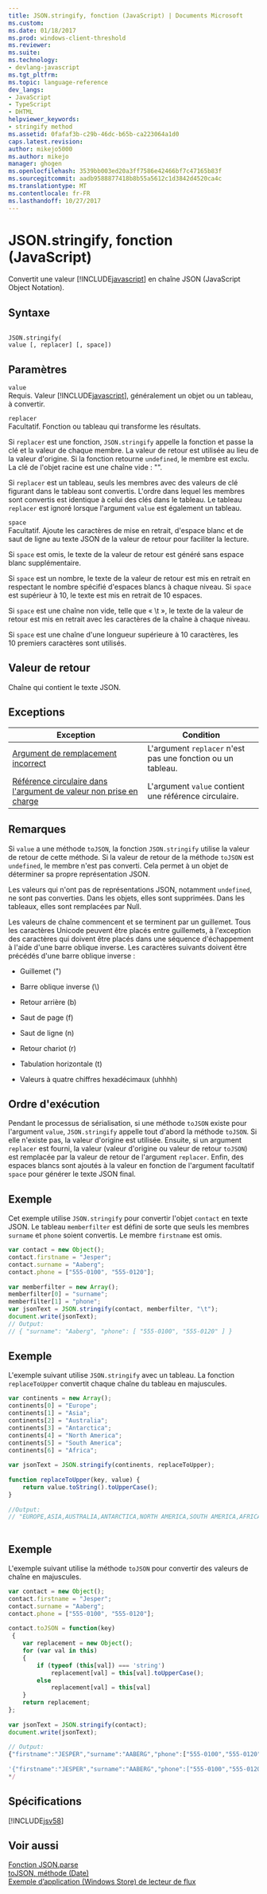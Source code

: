 ```yaml
---
title: JSON.stringify, fonction (JavaScript) | Documents Microsoft
ms.custom: 
ms.date: 01/18/2017
ms.prod: windows-client-threshold
ms.reviewer: 
ms.suite: 
ms.technology:
- devlang-javascript
ms.tgt_pltfrm: 
ms.topic: language-reference
dev_langs:
- JavaScript
- TypeScript
- DHTML
helpviewer_keywords:
- stringify method
ms.assetid: 0fafaf3b-c29b-46dc-b65b-ca223064a1d0
caps.latest.revision: 
author: mikejo5000
ms.author: mikejo
manager: ghogen
ms.openlocfilehash: 3539bb003ed20a3ff7586e42466bf7c47165b83f
ms.sourcegitcommit: aadb9588877418b8b55a5612c1d3842d4520ca4c
ms.translationtype: MT
ms.contentlocale: fr-FR
ms.lasthandoff: 10/27/2017
---
```

# <a name="jsonstringify-function-javascript"></a>JSON.stringify, fonction (JavaScript)
Convertit une valeur [!INCLUDE[javascript](../../javascript/includes/javascript-md.md)] en chaîne JSON (JavaScript Object Notation).  
  
## <a name="syntax"></a>Syntaxe  
  
```  
  
JSON.stringify(  
value [, replacer] [, space])  
```  
  
## <a name="parameters"></a>Paramètres  
 `value`  
 Requis. Valeur [!INCLUDE[javascript](../../javascript/includes/javascript-md.md)], généralement un objet ou un tableau, à convertir.  
  
 `replacer`  
 Facultatif. Fonction ou tableau qui transforme les résultats.  
  
 Si `replacer` est une fonction, `JSON.stringify` appelle la fonction et passe la clé et la valeur de chaque membre. La valeur de retour est utilisée au lieu de la valeur d'origine. Si la fonction retourne `undefined`, le membre est exclu. La clé de l'objet racine est une chaîne vide : "".  
  
 Si `replacer` est un tableau, seuls les membres avec des valeurs de clé figurant dans le tableau sont convertis. L'ordre dans lequel les membres sont convertis est identique à celui des clés dans le tableau. Le tableau `replacer` est ignoré lorsque l'argument `value` est également un tableau.  
  
 `space`  
 Facultatif. Ajoute les caractères de mise en retrait, d'espace blanc et de saut de ligne au texte JSON de la valeur de retour pour faciliter la lecture.  
  
 Si `space` est omis, le texte de la valeur de retour est généré sans espace blanc supplémentaire.  
  
 Si `space` est un nombre, le texte de la valeur de retour est mis en retrait en respectant le nombre spécifié d'espaces blancs à chaque niveau. Si `space` est supérieur à 10, le texte est mis en retrait de 10 espaces.  
  
 Si `space` est une chaîne non vide, telle que « \t », le texte de la valeur de retour est mis en retrait avec les caractères de la chaîne à chaque niveau.  
  
 Si `space` est une chaîne d'une longueur supérieure à 10 caractères, les 10 premiers caractères sont utilisés.  
  
## <a name="return-value"></a>Valeur de retour  
 Chaîne qui contient le texte JSON.  
  
## <a name="exceptions"></a>Exceptions  
  
|Exception|Condition|  
|---------------|---------------|  
|[Argument de remplacement incorrect](../../javascript/misc/invalid-replacer-argument.md)|L'argument `replacer` n'est pas une fonction ou un tableau.|  
|[Référence circulaire dans l'argument de valeur non prise en charge](../../javascript/misc/circular-reference-in-value-argument-not-supported.md)|L'argument `value` contient une référence circulaire.|  
  
## <a name="remarks"></a>Remarques  
 Si `value` a une méthode `toJSON`, la fonction `JSON.stringify` utilise la valeur de retour de cette méthode. Si la valeur de retour de la méthode `toJSON` est `undefined`, le membre n'est pas converti. Cela permet à un objet de déterminer sa propre représentation JSON.  
  
 Les valeurs qui n'ont pas de représentations JSON, notamment `undefined`, ne sont pas converties. Dans les objets, elles sont supprimées. Dans les tableaux, elles sont remplacées par Null.  
  
 Les valeurs de chaîne commencent et se terminent par un guillemet. Tous les caractères Unicode peuvent être placés entre guillemets, à l'exception des caractères qui doivent être placés dans une séquence d'échappement à l'aide d'une barre oblique inverse. Les caractères suivants doivent être précédés d'une barre oblique inverse :  
  
-   Guillemet (")  
  
-   Barre oblique inverse (\\)  
  
-   Retour arrière (b)  
  
-   Saut de page (f)  
  
-   Saut de ligne (n)  
  
-   Retour chariot (r)  
  
-   Tabulation horizontale (t)  
  
-   Valeurs à quatre chiffres hexadécimaux (uhhhh)  
  
## <a name="order-of-execution"></a>Ordre d'exécution  
 Pendant le processus de sérialisation, si une méthode `toJSON` existe pour l'argument `value`, `JSON.stringify` appelle tout d'abord la méthode `toJSON`. Si elle n'existe pas, la valeur d'origine est utilisée. Ensuite, si un argument `replacer` est fourni, la valeur (valeur d'origine ou valeur de retour `toJSON`) est remplacée par la valeur de retour de l'argument `replacer`. Enfin, des espaces blancs sont ajoutés à la valeur en fonction de l'argument facultatif `space` pour générer le texte JSON final.  
  
## <a name="example"></a>Exemple  
 Cet exemple utilise `JSON.stringify` pour convertir l'objet `contact` en texte JSON. Le tableau `memberfilter` est défini de sorte que seuls les membres `surname` et `phone` soient convertis. Le membre `firstname` est omis.  
  
```JavaScript  
var contact = new Object();  
contact.firstname = "Jesper";  
contact.surname = "Aaberg";  
contact.phone = ["555-0100", "555-0120"];  
  
var memberfilter = new Array();  
memberfilter[0] = "surname";  
memberfilter[1] = "phone";  
var jsonText = JSON.stringify(contact, memberfilter, "\t");  
document.write(jsonText);  
// Output:   
// { "surname": "Aaberg", "phone": [ "555-0100", "555-0120" ] }  
```  
  
## <a name="example"></a>Exemple  
 L'exemple suivant utilise `JSON.stringify` avec un tableau. La fonction `replaceToUpper` convertit chaque chaîne du tableau en majuscules.  
  
```JavaScript  
var continents = new Array();  
continents[0] = "Europe";  
continents[1] = "Asia";  
continents[2] = "Australia";  
continents[3] = "Antarctica";  
continents[4] = "North America";  
continents[5] = "South America";  
continents[6] = "Africa";  
  
var jsonText = JSON.stringify(continents, replaceToUpper);  
  
function replaceToUpper(key, value) {  
    return value.toString().toUpperCase();  
}  
  
//Output:  
// "EUROPE,ASIA,AUSTRALIA,ANTARCTICA,NORTH AMERICA,SOUTH AMERICA,AFRICA"  
  
```  
  
## <a name="example"></a>Exemple  
 L'exemple suivant utilise la méthode `toJSON` pour convertir des valeurs de chaîne en majuscules.  
  
```JavaScript  
var contact = new Object();   
contact.firstname = "Jesper";  
contact.surname = "Aaberg";  
contact.phone = ["555-0100", "555-0120"];  
  
contact.toJSON = function(key)  
 {  
    var replacement = new Object();  
    for (var val in this)  
    {  
        if (typeof (this[val]) === 'string')  
            replacement[val] = this[val].toUpperCase();  
        else  
            replacement[val] = this[val]  
    }  
    return replacement;  
};  
  
var jsonText = JSON.stringify(contact);  
document.write(jsonText);  
  
// Output:  
{"firstname":"JESPER","surname":"AABERG","phone":["555-0100","555-0120"]}  
  
'{"firstname":"JESPER","surname":"AABERG","phone":["555-0100","555-0120"]}'  
*/  
```  
  
## <a name="requirements"></a>Spécifications  
 [!INCLUDE[jsv58](../../javascript/reference/includes/jsv58-md.md)]  
  
## <a name="see-also"></a>Voir aussi  
 [Fonction JSON.parse](../../javascript/reference/json-parse-function-javascript.md)   
 [toJSON, méthode (Date)](../../javascript/reference/tojson-method-date-javascript.md)   
 [Exemple d’application (Windows Store) de lecteur de flux](http://code.msdn.microsoft.com/Feed-reader-sample-99d68cf8)